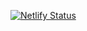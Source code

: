 [![Netlify Status](https://api.netlify.com/api/v1/badges/2964eb6e-9e5e-4b8b-ad81-6092ac1a05f5/deploy-status)](https://app.netlify.com/sites/nifty-lewin-3b521a/deploys)
